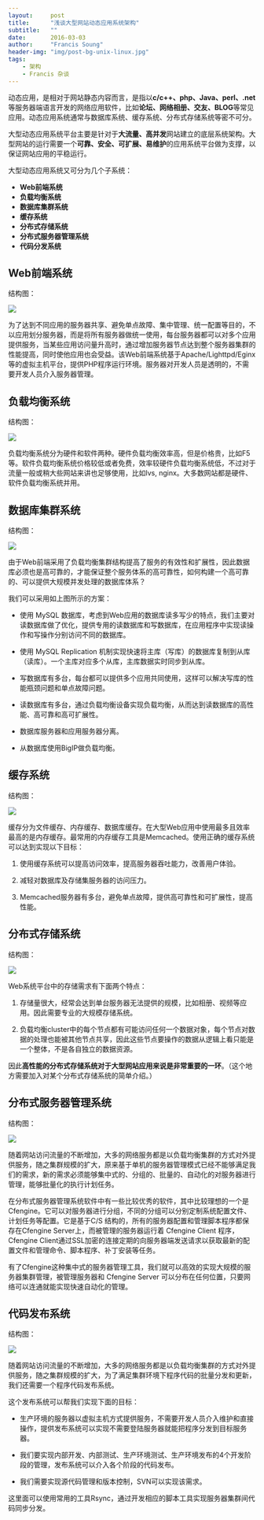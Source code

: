 ```yaml
---
layout:     post
title:      "浅谈大型网站动态应用系统架构"
subtitle:   ""
date:       2016-03-03
author:     "Francis Soung"
header-img: "img/post-bg-unix-linux.jpg"
tags:
    - 架构
    - Francis 杂谈
---
```


动态应用，是相对于网站静态内容而言，是指以**c/c++、php、Java、perl、.net**等服务器端语言开发的网络应用软件，比如**论坛、网络相册、交友、BLOG**等常见应用。动态应用系统通常与数据库系统、缓存系统、分布式存储系统等密不可分。

大型动态应用系统平台主要是针对于**大流量、高并发**网站建立的底层系统架构。大型网站的运行需要一个**可靠、安全、可扩展、易维护**的应用系统平台做为支撑，以保证网站应用的平稳运行。

大型动态应用系统又可分为几个子系统：

- **Web前端系统**
- **负载均衡系统**
- **数据库集群系统**
- **缓存系统**
- **分布式存储系统**
- **分布式服务器管理系统**
- **代码分发系统**

## Web前端系统 ##

结构图：

![](http://7xl0td.com1.z0.glb.clouddn.com/2016%2F03%2F03%2F23c8611eb055424faff943b5d0f0c345.jpg)

为了达到不同应用的服务器共享、避免单点故障、集中管理、统一配置等目的，不以应用划分服务器，而是将所有服务器做统一使用，每台服务器都可以对多个应用提供服务，当某些应用访问量升高时，通过增加服务器节点达到整个服务器集群的性能提高，同时使他应用也会受益。该Web前端系统基于Apache/Lighttpd/Eginx等的虚拟主机平台，提供PHP程序运行环境。服务器对开发人员是透明的，不需要开发人员介入服务器管理。

## 负载均衡系统 ##

结构图：

![](http://7xl0td.com1.z0.glb.clouddn.com/2016%2F03%2F03%2Ff1ab878d9087306ff476710079f084d9.jpg)

负载均衡系统分为硬件和软件两种。硬件负载均衡效率高，但是价格贵，比如F5等。软件负载均衡系统价格较低或者免费，效率较硬件负载均衡系统低，不过对于流量一般或稍大些网站来讲也足够使用，比如lvs, nginx。大多数网站都是硬件、软件负载均衡系统并用。

## 数据库集群系统 ##

结构图：

![](http://7xl0td.com1.z0.glb.clouddn.com/2016%2F03%2F03%2F5d85ae32d4ce1d69c6659aa73796d0db.jpg)

由于Web前端采用了负载均衡集群结构提高了服务的有效性和扩展性，因此数据库必须也是高可靠的，才能保证整个服务体系的高可靠性，如何构建一个高可靠的、可以提供大规模并发处理的数据库体系？

我们可以采用如上图所示的方案：

- 使用 MySQL 数据库，考虑到Web应用的数据库读多写少的特点，我们主要对读数据库做了优化，提供专用的读数据库和写数据库，在应用程序中实现读操作和写操作分别访问不同的数据库。

- 使用 MySQL Replication 机制实现快速将主库（写库）的数据库复制到从库（读库）。一个主库对应多个从库，主库数据实时同步到从库。

- 写数据库有多台，每台都可以提供多个应用共同使用，这样可以解决写库的性能瓶颈问题和单点故障问题。

- 读数据库有多台，通过负载均衡设备实现负载均衡，从而达到读数据库的高性能、高可靠和高可扩展性。

- 数据库服务器和应用服务器分离。

- 从数据库使用BigIP做负载均衡。

## 缓存系统 ##

结构图：

![](http://7xl0td.com1.z0.glb.clouddn.com/2016%2F03%2F03%2Fd257ef6afdc2007bf729dca4a973068b.jpg)

缓存分为文件缓存、内存缓存、数据库缓存。在大型Web应用中使用最多且效率最高的是内存缓存。最常用的内存缓存工具是Memcached。使用正确的缓存系统可以达到实现以下目标：


1. 使用缓存系统可以提高访问效率，提高服务器吞吐能力，改善用户体验。

2. 减轻对数据库及存储集服务器的访问压力。

3. Memcached服务器有多台，避免单点故障，提供高可靠性和可扩展性，提高性能。

## 分布式存储系统 ##

结构图：

![](http://7xl0td.com1.z0.glb.clouddn.com/2016%2F03%2F03%2Faf947278e3d6fd5fac17af2e689b4c5c.jpg)

Web系统平台中的存储需求有下面两个特点：

1. 存储量很大，经常会达到单台服务器无法提供的规模，比如相册、视频等应用。因此需要专业的大规模存储系统。

2. 负载均衡cluster中的每个节点都有可能访问任何一个数据对象，每个节点对数据的处理也能被其他节点共享，因此这些节点要操作的数据从逻辑上看只能是一个整体，不是各自独立的数据资源。

因此**高性能的分布式存储系统对于大型网站应用来说是非常重要的一环**。（这个地方需要加入对某个分布式存储系统的简单介绍。）

## 分布式服务器管理系统 ##

结构图：

![](http://7xl0td.com1.z0.glb.clouddn.com/2016%2F03%2F03%2F1178fd6019a70d78c813bd0d66e6304a.jpg)

随着网站访问流量的不断增加，大多的网络服务都是以负载均衡集群的方式对外提供服务，随之集群规模的扩大，原来基于单机的服务器管理模式已经不能够满足我们的需求，新的需求必须能够集中式的、分组的、批量的、自动化的对服务器进行管理，能够批量化的执行计划任务。

在分布式服务器管理系统软件中有一些比较优秀的软件，其中比较理想的一个是Cfengine。它可以对服务器进行分组，不同的分组可以分别定制系统配置文件、计划任务等配置。它是基于C/S 结构的，所有的服务器配置和管理脚本程序都保存在Cfengine Server上，而被管理的服务器运行着 Cfengine Client 程序，Cfengine Client通过SSL加密的连接定期的向服务器端发送请求以获取最新的配置文件和管理命令、脚本程序、补丁安装等任务。

有了Cfengine这种集中式的服务器管理工具，我们就可以高效的实现大规模的服务器集群管理，被管理服务器和 Cfengine Server 可以分布在任何位置，只要网络可以连通就能实现快速自动化的管理。

## 代码发布系统 ##

结构图：

![](http://7xl0td.com1.z0.glb.clouddn.com/2016%2F03%2F03%2Fd3459694dbf3e7bde14319457ea41178.jpg)

随着网站访问流量的不断增加，大多的网络服务都是以负载均衡集群的方式对外提供服务，随之集群规模的扩大，为了满足集群环境下程序代码的批量分发和更新，我们还需要一个程序代码发布系统。

这个发布系统可以帮我们实现下面的目标：

- 生产环境的服务器以虚拟主机方式提供服务，不需要开发人员介入维护和直接操作，提供发布系统可以实现不需要登陆服务器就能把程序分发到目标服务器。

- 我们要实现内部开发、内部测试、生产环境测试、生产环境发布的4个开发阶段的管理，发布系统可以介入各个阶段的代码发布。

- 我们需要实现源代码管理和版本控制，SVN可以实现该需求。

这里面可以使用常用的工具Rsync，通过开发相应的脚本工具实现服务器集群间代码同步分发。